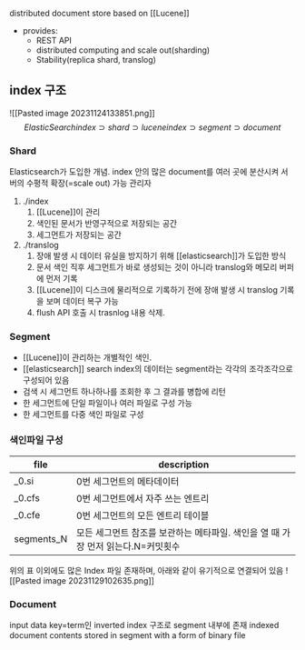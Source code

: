 distributed document store based on [[Lucene]]

- provides:
	- REST API
	- distributed computing and scale out(sharding)
	- Stability(replica shard, translog)

## index 구조
![[Pasted image 20231124133851.png]]
$$Elastic Search index \supset shard \supset lucene index \supset segment \supset document$$
### Shard
Elasticsearch가 도입한 개념. index 안의 많은 document를 여러 곳에 분산시켜 서버의 수평적 확장(=scale out) 가능
관리자
1. ./index
	1. [[Lucene]]이 관리
	2. 색인된 문서가 반영구적으로 저장되는 공간
	3. 세그먼트가 저장되는 공간
2. ./translog
	1. 장애 발생 시 데이터 유실을 방지하기 위해 [[elasticsearch]]가 도입한 방식
	2. 문서 색인 직후 세그먼트가 바로 생성되는 것이 아니라 translog와 메모리 버퍼에 먼저 기록
	3. [[Lucene]]이 디스크에 물리적으로 기록하기 전에 장애 발생 시 translog 기록을 보며 데이터 복구 가능
	4. flush API 호출 시 trasnlog 내용 삭제. 

### Segment
- [[Lucene]]이 관리하는 개별적인 색인.
- [[elasticsearch]] search index의 데이터는 segment라는 각각의 조각조각으로 구성되어 있음
- 검색 시 세그먼트 하나하나를 조회한 후 그 결과를 병합에 리턴
- 한 세그먼트에 단일 파일이나 여러 파일로 구성 가능
- 한 세그먼트를 다중 색인 파일로 구성

### 색인파일 구성

| file    | description                       |
| ------- | --------------------------------- |
| \_0.si  | 0번 세그먼트의 메타데이터         |
| \_0.cfs | 0번 세그먼트에서 자주 쓰는 엔트리 |
| \_0.cfe | 0번 세그먼트의 모든 엔트리 테이블 |
| segments_N        | 모든 세그먼트 참조를 보관하는 메타파일. 색인을 열 때 가장 먼저 읽는다.N=커밋횟수

위의 표 이외에도 많은 Index 파일 존재하며, 아래와 같이 유기적으로 연결되어 있음
![[Pasted image 20231129102635.png]]

### Document
input data
key=term인 inverted index 구조로 segment 내부에 존재
indexed document contents stored in segment with a form of binary file
